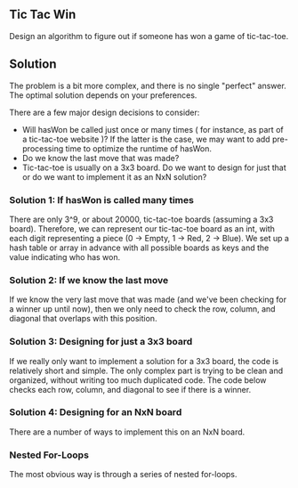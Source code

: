 ## Tic Tac Win
Design an algorithm to figure out if someone has won a game of tic-tac-toe.

## Solution
The problem is a bit more complex, and there is no single "perfect" answer. The optimal
solution depends on your preferences.

There are a few major design decisions to consider:
- Will hasWon be called just once or many times ( for instance, as part of a tic-tac-toe website )?
  If the latter is the case, we may want to add pre-processing time to optimize the runtime of hasWon.
- Do we know the last move that was made?
- Tic-tac-toe is usually on a 3x3 board. Do we want to design for just that or do we want to implement
  it as an NxN solution?

### Solution 1: If hasWon is called many times
There are only 3^9, or about 20000, tic-tac-toe boards (assuming a 3x3 board). Therefore, we can represent
our tic-tac-toe board as an int, with each digit representing a piece (0 -> Empty, 1 -> Red, 2 -> Blue).
We set up a hash table or array in advance with all possible boards as keys and the value indicating who has
won.

### Solution 2: If we know the last move
If we know the very last move that was made (and we've been checking for a winner up until now), then we
only need to check the row, column, and diagonal that overlaps with this position.

### Solution 3: Designing for just a 3x3 board
If we really only want to implement a solution for a 3x3 board, the code is relatively short and simple. The
only complex part is trying to be clean and organized, without writing too much duplicated code.
The code below checks each row, column, and diagonal to see if there is a winner.

### Solution 4: Designing for an NxN board
There are a number of ways to implement this on an NxN board.
### Nested For-Loops
The most obvious way is through a series of nested for-loops.
